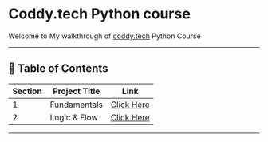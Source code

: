 # Coddy.tech Python course

Welcome to My walkthrough of [coddy.tech](https://coddy.tech/journeys/python) Python Course

---

## 📅 Table of Contents

| Section | Project Title               | Link                                                  |
|---------|-----------------------------|-------------------------------------------------------|
| 1       | Fundamentals                | [Click Here](Fundamentals/README.md)                  |
| 2       | Logic & Flow                | [Click Here](Logic_&_Flow/README.md)                  |


---
